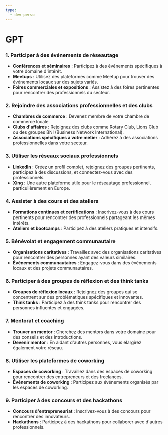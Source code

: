 ```yaml
---
type:
  - dev-perso
---
```

# GPT

### 1. **Participer à des événements de réseautage**

- **Conférences et séminaires** : Participez à des événements spécifiques à votre domaine d'intérêt.
- **Meetups** : Utilisez des plateformes comme Meetup pour trouver des événements locaux sur des sujets variés.
- **Foires commerciales et expositions** : Assistez à des foires pertinentes pour rencontrer des professionnels du secteur.

### **2. Rejoindre des associations professionnelles et des clubs**

- **Chambres de commerce** : Devenez membre de votre chambre de commerce locale.
- **Clubs d'affaires** : Rejoignez des clubs comme Rotary Club, Lions Club ou des groupes BNI (Business Network International).
- **Associations spécifiques à votre métier** : Adhérez à des associations professionnelles dans votre secteur.

### **3. Utiliser les réseaux sociaux professionnels**

- **LinkedIn** : Créez un profil complet, rejoignez des groupes pertinents, participez à des discussions, et connectez-vous avec des professionnels.
- **Xing** : Une autre plateforme utile pour le réseautage professionnel, particulièrement en Europe.

### **4. Assister à des cours et des ateliers**

- **Formations continues et certifications** : Inscrivez-vous à des cours pertinents pour rencontrer des professionnels partageant les mêmes intérêts.
- **Ateliers et bootcamps** : Participez à des ateliers pratiques et intensifs.

### 5. **Bénévolat et engagement communautaire**

- **Organisations caritatives** : Travaillez avec des organisations caritatives pour rencontrer des personnes ayant des valeurs similaires.
- **Événements communautaires** : Engagez-vous dans des événements locaux et des projets communautaires.

### 6. **Participer à des groupes de réflexion et des think tanks**

- **Groupes de réflexion locaux** : Rejoignez des groupes qui se concentrent sur des problématiques spécifiques et innovantes.
- **Think tanks** : Participez à des think tanks pour rencontrer des personnes influentes et engagées.

### 7. **Mentorat et coaching**

- **Trouver un mentor** : Cherchez des mentors dans votre domaine pour des conseils et des introductions.
- **Devenir mentor** : En aidant d'autres personnes, vous élargirez également votre réseau.

### 8. **Utiliser les plateformes de coworking**

- **Espaces de coworking** : Travaillez dans des espaces de coworking pour rencontrer des entrepreneurs et des freelances.
- **Événements de coworking** : Participez aux événements organisés par les espaces de coworking.

### 9. **Participer à des concours et des hackathons**

- **Concours d'entrepreneuriat** : Inscrivez-vous à des concours pour rencontrer des innovateurs.
- **Hackathons** : Participez à des hackathons pour collaborer avec d'autres professionnels.
